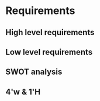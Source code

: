 # Requirements

## High level requirements


## Low level requirements


## SWOT analysis


## 4'w & 1'H